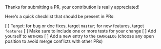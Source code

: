 Thanks for submitting a PR, your contribution is really appreciated!

Here's a quick checklist that should be present in PRs:

[ ] Target: for bug or doc fixes, target `master`; for new features, target `features`
[ ] Make sure to include one or more tests for your change
[ ] Add yourself to `AUTHORS`
[ ] Add a new entry to the `CHANGELOG` (choose any open position to avoid merge conflicts with other PRs) 
